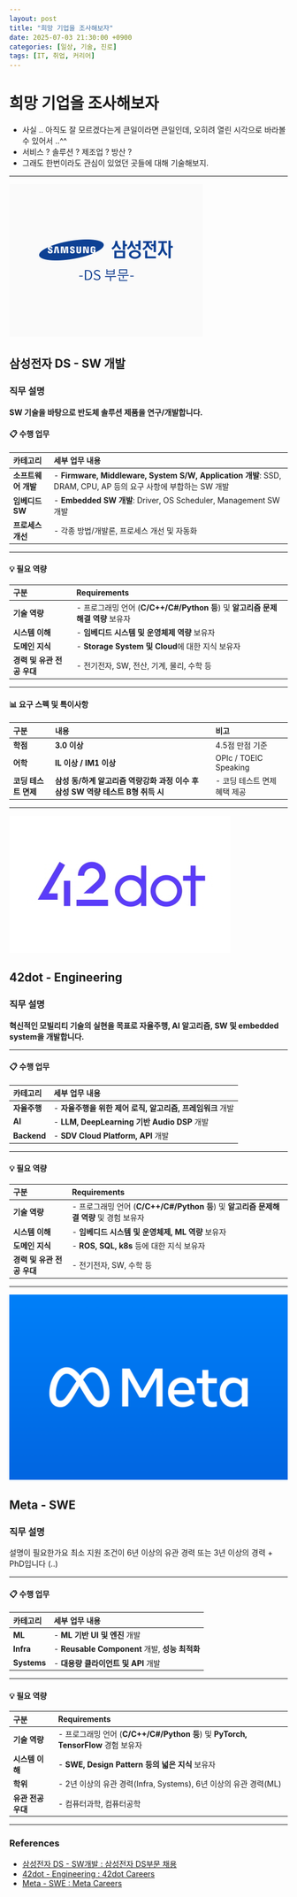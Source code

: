 ```yaml
---
layout: post
title: "희망 기업을 조사해보자"
date: 2025-07-03 21:30:00 +0900
categories: [일상, 기술, 진로]
tags: [IT, 취업, 커리어]
---
```


# 희망 기업을 조사해보자

- 사실 .. 아직도 잘 모르겠다는게 큰일이라면 큰일인데, 오히려 열린 시각으로 바라볼 수 있어서 ..^^
- 서비스 ? 솔루션 ? 제조업 ? 방산 ?
- 그래도 한번이라도 관심이 있었던 곳들에 대해 기술해보지.

---


![samsung](samsungds.png)

## 삼성전자 DS - SW 개발


### 직무 설명

**SW 기술을 바탕으로 반도체 솔루션 제품을 연구/개발합니다.**

#### 📋 수행 업무

| 카테고리 | 세부 업무 내용 |
|:---|:---|
| **소프트웨어 개발** | - **Firmware, Middleware, System S/W, Application 개발**: SSD, DRAM, CPU, AP 등의 요구 사항에 부합하는 SW 개발 |
| **임베디드 SW** | - **Embedded SW 개발**: Driver, OS Scheduler, Management SW 개발 |
| **프로세스 개선** | - 각종 방법/개발론, 프로세스 개선 및 자동화 |

---

#### 💡 필요 역량

| 구분 | Requirements |
|:---|:---|
| **기술 역량** | - 프로그래밍 언어 (**C/C++/C#/Python 등**) 및 **알고리즘 문제해결 역량** 보유자 |
| **시스템 이해** | - **임베디드 시스템 및 운영체제 역량** 보유자 |
| **도메인 지식** | - **Storage System 및 Cloud**에 대한 지식 보유자 |
| **경력 및 유관 전공 우대** | - 전기전자, SW, 전산, 기계, 물리, 수학 등 |

---

#### 📊 요구 스펙 및 특이사항

| 구분 | 내용 | 비고 |
|:---|:---|:---|
| **학점** | **3.0 이상** | 4.5점 만점 기준 |
| **어학** | **IL 이상 / IM1 이상** | OPIc / TOEIC Speaking |
| **코딩 테스트 면제** | **삼성 동/하계 알고리즘 역량강화 과정 이수 후 삼성 SW 역량 테스트 B형  취득 시** | - 코딩 테스트 면제 혜택 제공 |

---

![42dot](42dot.jpg)

## 42dot - Engineering


### 직무 설명

**혁신적인 모빌리티 기술의 실현을 목표로 자율주행, AI 알고리즘, SW 및 embedded system을 개발합니다.**

---

#### 📋 수행 업무

| 카테고리 | 세부 업무 내용 |
|:---|:---|
| **자율주행** | - **자율주행을 위한 제어 로직, 알고리즘, 프레임워크** 개발 |
| **AI** | - **LLM, DeepLearning 기반 Audio DSP** 개발  |
| **Backend** | - **SDV Cloud Platform, API** 개발 |

---

#### 💡 필요 역량

| 구분 | Requirements |
|:---|:---|
| **기술 역량** | - 프로그래밍 언어 (**C/C++/C#/Python 등**) 및 **알고리즘 문제해결 역량** 및 경험 보유자 |
| **시스템 이해** | - **임베디드 시스템 및 운영체제, ML 역량** 보유자 |
| **도메인 지식** | - **ROS, SQL, k8s** 등에 대한 지식 보유자 |
| **경력 및 유관 전공 우대** | - 전기전자, SW, 수학 등 |

---

![meta](meta.png)

## Meta - SWE


### 직무 설명

설명이 필요한가요
최소 지원 조건이 6년 이상의 유관 경력 또는 3년 이상의 경력 + PhD입니다 (..)

---

#### 📋 수행 업무

| 카테고리 | 세부 업무 내용 |
|:---|:---|
| **ML** | - **ML 기반 UI 및 엔진** 개발 |
| **Infra** | - **Reusable Component** 개발, **성능 최적화**  |
| **Systems** | - **대용량 클라이언트 및 API** 개발 |

---

#### 💡 필요 역량

| 구분 | Requirements |
|:---|:---|
| **기술 역량** | - 프로그래밍 언어 (**C/C++/C#/Python 등**) 및 **PyTorch, TensorFlow** 경험 보유자 |
| **시스템 이해** | - **SWE, Design Pattern 등의 넓은 지식** 보유자 |
| **학위** | - 2년 이상의 유관 경력(Infra, Systems), 6년 이상의 유관 경력(ML) |
| **유관 전공 우대** | - 컴퓨터과학, 컴퓨터공학 |

---


### References

- [삼성전자 DS - SW개발 : 삼성전자 DS부문 채용](https://www.samsung-dsrecruit.com/)
- [42dot - Engineering :  42dot Careers](https://42dot.ai/careers/openroles)
- [Meta - SWE : Meta Careers](https://www.metacareers.com/jobs)
